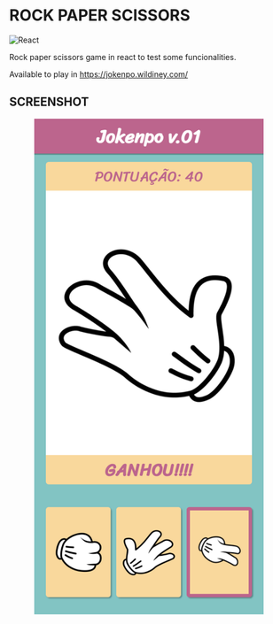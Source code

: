 # ROCK PAPER SCISSORS

![React](https://img.shields.io/badge/react-%2320232a.svg?style=for-the-badge&logo=react&logoColor=%2361DAFB)

Rock paper scissors game in react to test some funcionalities. 

Available to play in https://jokenpo.wildiney.com/

## SCREENSHOT

<div align="center">
  <img src="https://github.com/wildiney/rock-paper-scissor/blob/master/screenshots/screenshot-01.png" width="414" />
</div>
